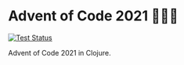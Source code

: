 # Advent of Code 2021 🎅🎄🎁

[![Test Status](https://github.com/Soft/advent-of-code-2021/actions/workflows/test.yml/badge.svg)](https://github.com/Soft/advent-of-code-2021/actions)

Advent of Code 2021 in Clojure.
